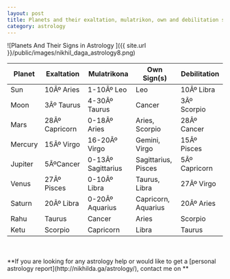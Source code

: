 ```yaml
---
layout: post
title: Planets and their exaltation, mulatrikon, own and debilitation signs
category: astrology
---
```


![Planets And Their Signs in Astrology ]({{ site.url }}/public/images/nikhil_daga_astrology8.png)




| Planet  | Exaltation    | Mulatrikona       | Own Sign(s)         | Debilitation |
|---------|---------------|-------------------|---------------------|--------------|
| Sun     | 10Âº Aries     | 1-10Âº Leo         | Leo                 | 10Âº Libra    |
| Moon    | 3Âº Taurus     | 4-30Âº Taurus      | Cancer              | 3Âº Scorpio   |
| Mars    | 28Âº Capricorn | 0-18Âº Aries       | Aries, Scorpio      | 28Âº Cancer   |
| Mercury | 15Âº Virgo     | 16-20Âº Virgo      | Gemini, Virgo       | 15Âº Pisces   |
| Jupiter | 5ÂºCancer      | 0-13Âº Sagittarius | Sagittarius, Pisces | 5Âº Capricorn |
| Venus   | 27Âº Pisces    | 0-10Âº Libra       | Taurus, Libra       | 27Âº Virgo    |
| Saturn  | 20Âº Libra     | 0-20Âº Aquarius    | Capricorn, Aquarius | 20Âº Aries    |
| Rahu    | Taurus        | Cancer            | Aries               | Scorpio      |
| Ketu    | Scorpio       | Capricorn         | Libra               | Taurus       |




<br>
<br>
**If you are looking for any astrology help or would like to get a [personal astrology report](http://nikhilda.ga/astrology/), contact me on <nikhil.daga.bitsian@gmail.com>**
